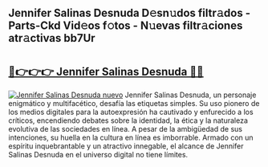 ## Jennifer Salinas Desnuda D𝚎sn𝚞dos filtr𝚊dos - Parts-Ckd Vid𝚎os f𝚘tos - N𝚞evas filtr𝚊ciones atr𝚊ctivas bb7Ur

# <h2><a href="http://mb4wvg.tromn.icu/?c=Jennifer+Salinas+Desnuda">🔗👉👉👉 Jennifer Salinas Desnuda 🔗🔗</a></h2>

[![Jennifer Salinas Desnuda nuevo](https://i.imgur.com/pEAQMta.gif)](http://mb4wvg.tromn.icu/?c=Jennifer+Salinas+Desnuda)
Jennifer Salinas Desnuda, un personaje enigmático y multifacético, desafía las etiquetas simples. Su uso pionero de los medios digitales para la autoexpresión ha cautivado y enfurecido a los críticos, encendiendo debates sobre la identidad, la ética y la naturaleza evolutiva de las sociedades en línea. A pesar de la ambigüedad de sus intenciones, su huella en la cultura en línea es imborrable. Armado con un espíritu inquebrantable y un atractivo innegable, el alcance de Jennifer Salinas Desnuda en el universo digital no tiene límites.
